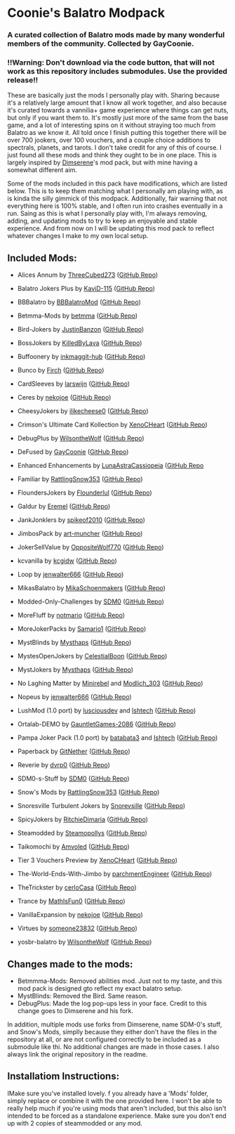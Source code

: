 # Coonie's Balatro Modpack
### A curated collection of Balatro mods made by many wonderful members of the community. Collected by GayCoonie. 

### !!Warning: Don't download via the code button, that will not work as this repository includes submodules. Use the provided release!!

These are basically just the mods I personally play with. Sharing because it's a relatively large amount that I know all work together, and also because it's curated towards a vannilia+ game experience where things can get nuts, but only if you want them to. It's mostly just more of the same from the base game, and a lot of interesting spins on it without straying too much from Balatro as we know it. All told once I finish putting this together there will be over 700 jookers, over 100 vouchers, and a couple choice additions to spectrals, planets, and tarots. I don't take credit for any of this of course. I just found all these mods and think they ought to be in one place. This is largely inspired by [Dimserene](https://github.com/Dimserene//)'s mod pack, but with mine having a somewhat different aim. 

Some of the mods included in this pack have modifications, which are listed below. This is to keep them matching what I personally am playing with, as is kinda the silly gimmick of this modpack. Additionally, fair warning that not everything here is 100% stable, and I often run into crashes eventually in a run. Saing as this is what I personally play with, I'm always removing, adding, and updating mods to try to keep an enjoyable and stable experience. And from now on I will be updating this mod pack to reflect whatever changes I make to my own local setup.

## Included Mods:
- Alices Annum by [ThreeCubed273](https://github.com/ThreeCubed273) ([GitHub Repo](https://github.com/ThreeCubed273/alices_annum_balatro_mod))

- Balatro Jokers Plus by [KaviD-115](https://github.com/KaviD-115) ([GitHub Repo](https://github.com/KaviD-115/Balatro-Jokers-Plus))

- BBBalatro by [BBBalatroMod](https://github.com/BBBalatroMod) ([GitHub Repo](https://github.com/BBBalatroMod/BBBalatro))

- Betmma-Mods by [betmma](https://github.com/betmma/) ([GitHub Repo](https://github.com/GayCoonie/Betmma-Mods))

- Bird-Jokers by [JustinBanzon](https://github.com/JustinBanzon) ([GitHub Repo](https://github.com/JustinBanzon/Bird-Jokers))

- BossJokers by [KilledByLava](https://github.com/KilledByLava) ([GitHub Repo](https://github.com/KilledByLava/BossJokers))

- Buffoonery by [inkmaggit-hub](https://github.com/pinkmaggit-hub) ([GitHub Repo](https://github.com/pinkmaggit-hub/Buffoonery))

- Bunco by [Firch](https://github.com/Firch) ([GitHub Repo](https://github.com/Firch/Bunco))

- CardSleeves by [larswijn](https://github.com/larswijn) ([GitHub Repo](https://github.com/larswijn/CardSleeves))

- Ceres by [nekojoe](https://github.com/nekojoe) ([GitHub Repo](https://github.com/nekojoe/Ceres))

- CheesyJokers by [ilikecheese0](https://github.com/ilikecheese0) ([GitHub Repo](https://github.com/ilikecheese0/CheesyJokers))

- Crimson's Ultimate Card Kollection by [XenoCHeart](https://github.com/XenoCHeart) ([GitHub Repo](https://github.com/XenoCHeart/Crimsons-Ultimate-Card-Collection))

- DebugPlus by [WilsontheWolf](https://github.com/WilsontheWolf) ([GitHub Repo](https://github.com/Dimserene/DebugPlus))

- DeFused by [GayCoonie](https://github.com/GayCoonie) ([GitHub Repo](https://github.com/GayCoonie/DeFused))

- Enhanced Enhancements by [LunaAstraCassiopeia](https://github.com/LunaAstraCassiopeia) ([GitHub Repo]((https://github.com/LunaAstraCassiopeia/LunasBalatroMods))

- Familiar by [RattlingSnow353](https://github.com/RattlingSnow353) ([GitHub Repo](https://github.com/RattlingSnow353/Familiar))

- FloundersJokers by [Flounderlul](https://github.com/Flounderlul) ([GitHub Repo](https://github.com/Flounderlul/FloundersJokers))

- Galdur by [Eremel](https://github.com/Eremel) ([GitHub Repo](https://github.com/Eremel/Galdur))

- JankJonklers by [spikeof2010](https://github.com/spikeof2010) ([GitHub Repo](https://github.com/spikeof2010/JankJonklers))

- JimbosPack by [art-muncher](https://github.com/art-muncher) ([GitHub Repo](https://github.com/art-muncher/Jimbo-s-Pack/))

- JokerSellValue by [OppositeWolf770](https://github.com/OppositeWolf770) ([GitHub Repo](https://github.com/OppositeWolf770/JokerSellValue))

- kcvanilla by [kcgidw](https://github.com/kcgidw) ([GitHub Repo](https://github.com/kcgidw/kcvanilla))

- Loop by [jenwalter666](https://github.com/jenwalter666) ([GitHub Repo](https://github.com/jenwalter666/JensBalatroCollection))

- MikasBalatro by [MikaSchoenmakers](https://github.com/MikaSchoenmakers) ([GitHub Repo](https://github.com/Dimserene/MikasBalatro))

- Modded-Only-Challenges by [SDM0](https://github.com/SDM0) ([GitHub Repo](https://github.com/SDM0/Modded-Only-Challenges))

- MoreFluff by [notmario](https://github.com/notmario) ([GitHub Repo](https://github.com/notmario/MoreFluff))

- MoreJokerPacks by [Samario1](https://github.com/Samario1) ([GitHub Repo](https://github.com/Samario1/MoreJokerPacks))

- MystBlinds by [Mysthaps](https://github.com/Mysthaps) ([GitHub Repo](https://github.com/GayCoonie/MystBlinds))

- MystesOpenJokers by [CelestialBoon](https://gigthub.com/CelestialBoon) ([GitHub Repo](https://github.com/CelestialBoon/MystesOpenJokers))

- MystJokers by [Mysthaps](https://github.com/Mysthaps) ([GitHub Repo](https://github.com/Mysthaps/BalatroMods/))

- No Laghing Matter by [Minirebel](https://github.com/Minirebel) and [Modlich_303](https://github.com/TM-yt) ([GitHub Repo](https://github.com/Minirebel/no-laughing-matter))

- Nopeus by [jenwalter666](https://github.com/jenwalter666) ([GitHub Repo](https://github.com/jenwalter666/JensBalatroCollection))

- LushMod (1.0 port) by [lusciousdev](https://github.com/lusciousdev) and [Ishtech](https://github.com/lshtech) ([GitHub Repo](https://github.com/lshtech/LushMod))

- Ortalab-DEMO by [GauntletGames-2086](https://github.com/GauntletGames-2086) ([GitHub Repo](https://github.com/GauntletGames-2086/Ortalab-DEMO))

- Pampa Joker Pack (1.0 port) by [batabata3](https://github.com/batabata3) and [Ishtech](https://github.com/lshtech) ([GitHub Repo](https://github.com/lshtech/balatro-pampa-joker-pack))

- Paperback by [GitNether](https://github.com/GitNether) ([GitHub Repo](https://github.com/GitNether/paperback))

- Reverie by [dvrp0](https://github.com/dvrp0) ([GitHub Repo](https://github.com/dvrp0/reverie))

- SDM0-s-Stuff by [SDM0](https://github.com/SDM0) ([GitHub Repo](https://github.com/SDM0/SDM_0-s-Stuff))

- Snow's Mods by [RattlingSnow353](https://github.com/RattlingSnow353) ([GitHub Repo](https://github.com/RattlingSnow353/Snow-s-Mods))

- Snoresville Turbulent Jokers by [Snorevsille](https://github.com/Snoresville) ([GitHub Repo](https://github.com/Snoresville/snoresville_turbulent_jokers/))

- SpicyJokers by [RitchieDimaria](https://github.com/RitchieDimaria) ([GitHub Repo](https://github.com/RitchieDimaria/SpicyJokers))

- Steamodded by [Steamopollys](https://github.com/Steamopollys) ([GitHub Repo](https://github.com/Steamopollys/Steamodded))

- Taikomochi by [Amvoled](https://github.com/Amvoled) ([GitHub Repo](https://github.com/Amvoled/Taikomochi))

- Tier 3 Vouchers Preview by [XenoCHeart](https://github.com/XenoCHeart) ([GitHub Repo](https://github.com/XenoCHeart/Crimsons-Ultimate-Card-Collection))

- The-World-Ends-With-Jimbo by [parchmentEngineer](https://github.com/parchmentEngineer) ([GitHub Repo](https://github.com/parchmentEngineer/The-World-Ends-With-Jimbo))

- TheTrickster by [cerloCasa](https://github.com/cerloCasa) ([GitHub Repo](https://github.com/cerloCasa/TheTrickster))

- Trance by [MathIsFun0](https://github.com/MathIsFun0) ([GitHub Repo](https://github.com/MathIsFun0/Trance))
 
- VanillaExpansion by [nekojoe](https://github.com/nekojoe) ([GitHub Repo](https://github.com/nekojoe/VanillaExpansion))

- Virtues by [someone23832](https://github.com/someone23832) ([GitHub Repo](https://github.com/someone23832/Virtues))

- yosbr-balatro by [WilsontheWolf](https://github.com/WilsontheWolf) ([GitHub Repo](https://github.com/WilsontheWolf/yosbr-balatro))

## Changes made to the mods:
- Betmmma-Mods: Removed abilities mod. Just not to my taste, and this mod pack is designed gto reflect my exact balatro setup.
- MystBlinds: Removed the Bird. Same reason.
- DebugPlus: Made the log pop-ups less in your face. Credit to this change goes to Dimserene and his fork.

In addition, multiple mods use forks from Dimserene, name SDM-0's stuff, and Snow's Mods, simplly because they either don't have the files in the repository at all, or are not configured correctly to be included as a submodule like thi. No additional changes are made in those cases. I also always link the original repository in the readme.

## Installatiom Instructions:
IMake sure you've installed lovely. f you already have a 'Mods' folder, simply replace or combine it with the one provided here. I won't be able to really help much if you're using mods that aren't included, but this also isn't intended to be forced as a standalone experience. Make sure you don't end up with 2 copies of steammodded or any mod.
##

